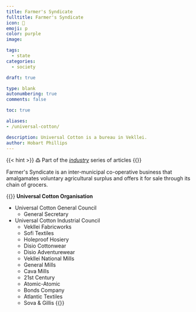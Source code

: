```yaml
---
title: Farmer's Syndicate
fulltitle: Farmer's Syndicate
icon: 🌾
emoji: p
color: purple
image: 

tags: 
  - state
categories:
  - society

draft: true

type: blank
autonumbering: true
comments: false

toc: true

aliases:
- /universal-cotton/

description: Universal Cotton is a bureau in Vekllei.
author: Hobart Phillips
---
```

{{< hint >}}
߷ Part of the *[industry](/industry/)* series of articles
{{</hint>}}

Farmer's Syndicate is an inter-municipal co-operative business that amalgamates voluntary agricultural surplus and offers it for sale through its chain of grocers.

{{<hint panel>}}
**Universal Cotton Organisation**
* Universal Cotton General Council
  * General Secretary
* Universal Cotton Industrial Council
  * Vekllei Fabricworks
  * Sofi Textiles
  * Holeproof Hosiery
  * Disio Cottonwear
  * Disio Adventurewear
  * Vekllei National Mills
  * General Mills
  * Cava Mills
  * 21st Century
  * Atomic-Atomic
  * Bonds Company
  * Atlantic Textiles
  * Sova & Gillis
{{</hint>}}

